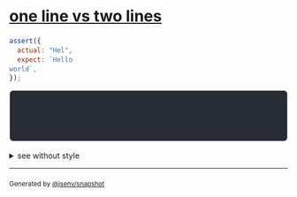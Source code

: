 # [one line vs two lines](../../string_multiline.test.js#L25)

```js
assert({
  actual: "Hel",
  expect: `Hello
world`,
});
```

![img](throw.svg)

<details>
  <summary>see without style</summary>

```console
AssertionError: actual and expect are different

actual: 1| Hel
expect: 1| Hello
        2| world
```

</details>

---

<sub>
  Generated by <a href="https://github.com/jsenv/core/tree/main/packages/independent/snapshot">@jsenv/snapshot</a>
</sub>
